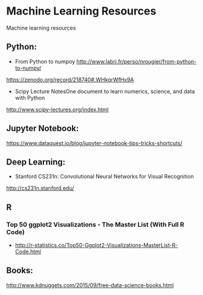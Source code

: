 # Machine Learning Resources
Machine learning resources


## Python:
- From Python to numpoy
http://www.labri.fr/perso/nrougier/from-python-to-numpy/

https://zenodo.org/record/218740#.WHkqrWfHx9A

- Scipy Lecture NotesOne document to learn numerics, science, and data with Python

http://www.scipy-lectures.org/index.html


## Jupyter Notebook:

https://www.dataquest.io/blog/jupyter-notebook-tips-tricks-shortcuts/


## Deep Learning:

- Stanford CS231n: Convolutional Neural Networks for Visual Recognition

http://cs231n.stanford.edu/


## R
### Top 50 ggplot2 Visualizations - The Master List (With Full R Code)
- http://r-statistics.co/Top50-Ggplot2-Visualizations-MasterList-R-Code.html


## Books:

http://www.kdnuggets.com/2015/09/free-data-science-books.html
